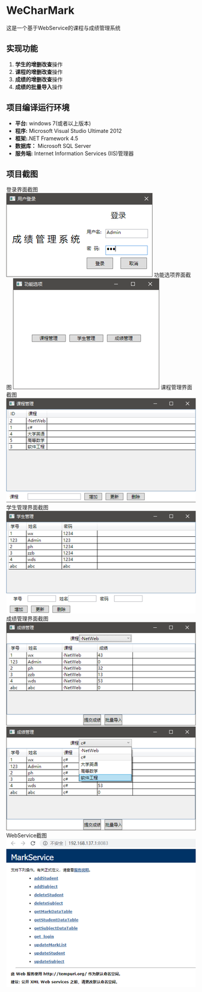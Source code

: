 # WeCharMark

这是一个基于WebService的课程与成绩管理系统   
## 实现功能

  1. **学生的增删改查**操作
  2. **课程的增删改查**操作
  3. **成绩的增删改查**操作
  4. **成绩的批量导入**操作
## 项目编译运行环境
* **平台:** windows 7(或者以上版本)
* **程序:** Microsoft Visual Studio Ultimate 2012
* **框架:**.NET Framework 4.5
* **数据库：** Microsoft SQL Server
* **服务端:** Internet Information Services (IIS)管理器
  
## 项目截图
登录界面截图   
![请重新加载](/MdImage/LoginImage.png "WebService截图 ")
功能选项界面截图
![请重新加载](/MdImage/OptionImage.png "功能选项界面截图 ")
课程管理界面截图
![请重新加载](/MdImage/ClassManageImage.png "课程管理界面截图 ")
学生管理界面截图
![请重新加载](/MdImage/StudentManageImage.png "学生管理界面截图 ")
成绩管理界面截图
![请重新加载](/MdImage/GradeManageImage1.png "成绩管理界面截图 ")
![请重新加载](/MdImage/GradeManageImage2.png "成绩管理界面截图 ")
WebService截图
![请重新加载](/MdImage/WebServiceImage.png "WebService截图 ")

